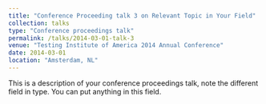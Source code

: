 ```yaml
---
title: "Conference Proceeding talk 3 on Relevant Topic in Your Field"
collection: talks
type: "Conference proceedings talk"
permalink: /talks/2014-03-01-talk-3
venue: "Testing Institute of America 2014 Annual Conference"
date: 2014-03-01
location: "Amsterdam, NL"
---
```


This is a description of your conference proceedings talk, note the different field in type. You can put anything in this field.
